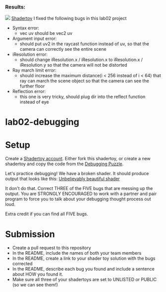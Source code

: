 ### Results:
![](01.gif)
[Shadertoy](https://www.shadertoy.com/view/l3XcD2)
I fixed the following bugs in this lab02 project
- Syntax error:
  - vec uv should be vec2 uv
- Argument input error:
  - should put uv2 in the raycast function instead of uv, so that the camera can correctly see the entire scene
- iResolution error:
  - should change iResolution.x / iResolution.x to iResolution.x / iResolution.y so that the camera will not be distorted
- Ray march limit error:
  - should increase the maximum distance(i < 256 instead of i < 64) that ray can march the scene object so that the camera can see the further floor
- Reflection error:
  - this one is very tricky, should plug dir into the reflect function instead of eye




# lab02-debugging

# Setup 

Create a [Shadertoy account](https://www.shadertoy.com/). Either fork this shadertoy, or create a new shadertoy and copy the code from the [Debugging Puzzle](https://www.shadertoy.com/view/flGfRc).

Let's practice debugging! We have a broken shader. It should produce output that looks like this:
[Unbelievably beautiful shader](https://user-images.githubusercontent.com/1758825/200729570-8e10a37a-345d-4aff-8eff-6baf54a32a40.webm)

It don't do that. Correct THREE of the FIVE bugs that are messing up the output. You are STRONGLY ENCOURAGED to work with a partner and pair program to force you to talk about your debugging thought process out loud.

Extra credit if you can find all FIVE bugs.

# Submission
- Create a pull request to this repository
- In the README, include the names of both your team members
- In the README, create a link to your shader toy solution with the bugs corrected
- In the README, describe each bug you found and include a sentence about HOW you found it.
- Make sure all three of your shadertoys are set to UNLISTED or PUBLIC (so we can see them!)
